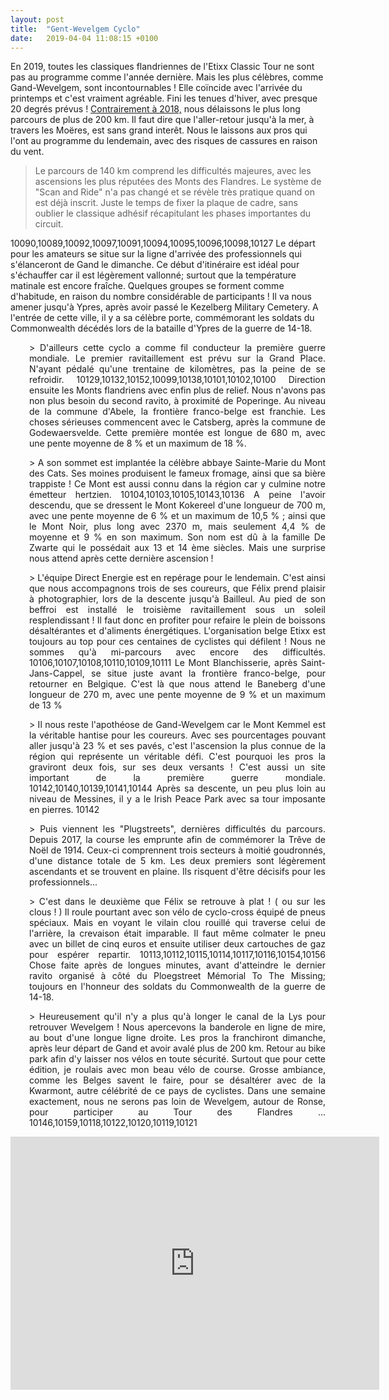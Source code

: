```yaml
---
layout: post
title:  "Gent-Wevelgem Cyclo"
date:   2019-04-04 11:08:15 +0100
---
```

En 2019, toutes les classiques flandriennes de l'Etixx Classic Tour ne sont pas au programme comme l'année dernière. Mais les plus célèbres, comme Gand-Wevelgem, sont incontournables !
Elle coïncide avec l'arrivée du printemps et c'est vraiment agréable. Fini les tenues d'hiver, avec presque 20 degrés prévus !
<a href="http://twomoulins.fr/gand-wevelgem/">Contrairement à 2018,</a> nous délaissons le plus long parcours de plus de 200 km. Il faut dire que l'aller-retour jusqu'à la mer, à travers les Moëres, est sans grand interêt. Nous le laissons aux pros qui l'ont au programme du lendemain, avec des risques de cassures en raison du vent.
> Le parcours de 140 km comprend les difficultés majeures, avec les ascensions les plus réputées des Monts des Flandres.
Le système de "Scan and Ride" n'a pas changé et se révèle très pratique quand on est déjà inscrit. Juste le temps de fixer la plaque de cadre, sans oublier le classique adhésif récapitulant les phases importantes du circuit.

10090,10089,10092,10097,10091,10094,10095,10096,10098,10127
Le départ pour les amateurs se situe sur la ligne d'arrivée des professionnels qui s'élanceront de Gand le dimanche. Ce début d'itinéraire est idéal pour s'échauffer car il est légèrement vallonné; surtout que la température matinale est encore fraîche. Quelques groupes se forment comme d'habitude, en raison du nombre considérable de participants !
Il va nous amener jusqu'à Ypres, après avoir passé le Kezelberg Military Cemetery. A l'entrée de cette ville, il y a sa célèbre porte, commémorant les soldats du Commonwealth décédés lors de la bataille d'Ypres de la guerre de 14-18.
<p style="padding-left: 30px; text-align: justify;">> D'ailleurs cette cyclo a comme fil conducteur la première guerre mondiale.
Le premier ravitaillement est prévu sur la Grand Place. N'ayant pédalé qu'une trentaine de kilomètres, pas la peine de se refroidir.
10129,10132,10152,10099,10138,10101,10102,10100
Direction ensuite les Monts flandriens avec enfin plus de relief. Nous n'avons pas non plus besoin du second ravito, à proximité de Poperinge. Au niveau de la commune d'Abele, la frontière franco-belge est franchie.
Les choses sérieuses commencent avec le Catsberg, après la commune de Godewaersvelde. Cette première montée est longue de 680 m, avec une pente moyenne de 8 % et un maximum de 18 %.
<p style="padding-left: 30px; text-align: justify;">> A son sommet est implantée la célèbre abbaye Sainte-Marie du Mont des Cats. 
Ses moines produisent le fameux fromage, ainsi que sa bière trappiste ! Ce Mont est aussi connu dans la région car y culmine notre émetteur hertzien.
10104,10103,10105,10143,10136
A peine l'avoir descendu, que se dressent le Mont Kokereel d'une longueur de 700 m, avec une pente moyenne de 6 % et un maximum de 10,5 % ; ainsi que le Mont Noir, plus long avec 2370 m, mais seulement 4,4 % de moyenne et 9 % en son maximum. Son nom est dû à la famille De Zwarte qui le possédait aux 13 et 14 ème siècles.
Mais une surprise nous attend après cette dernière ascension !
<p style="padding-left: 30px; text-align: justify;">> L'équipe Direct Energie est en repérage pour le lendemain.
C'est ainsi que nous accompagnons trois de ses coureurs, que Félix prend plaisir à photographier, lors de la descente jusqu'à Bailleul. Au pied de son beffroi est installé le troisième ravitaillement sous un soleil resplendissant ! Il faut donc en profiter pour refaire le plein de boissons désaltérantes et d'aliments énergétiques.
L'organisation belge Etixx est toujours au top pour ces centaines de cyclistes qui défilent !
Nous ne sommes qu'à mi-parcours avec encore des difficultés.
10106,10107,10108,10110,10109,10111
Le Mont Blanchisserie, après Saint-Jans-Cappel, se situe juste avant la frontière franco-belge, pour retourner en Belgique. C'est là que nous attend le Baneberg d'une longueur de 270 m, avec une pente moyenne de 9 % et un maximum de 13 %
<p style="padding-left: 30px; text-align: justify;">> Il nous reste l'apothéose de Gand-Wevelgem car le Mont Kemmel est la véritable hantise pour les coureurs.
Avec ses pourcentages pouvant aller jusqu'à 23 % et ses pavés, c'est l'ascension la plus connue de la région qui représente un véritable défi. C'est pourquoi les pros la graviront deux fois, sur ses deux versants !
C'est aussi un site important de la première guerre mondiale.
10142,10140,10139,10141,10144
Après sa descente, un peu plus loin au niveau de Messines, il y a le Irish Peace Park avec sa tour imposante en pierres.
10142
<p style="padding-left: 30px; text-align: justify;">> Puis viennent les "Plugstreets", dernières difficultés du parcours.
Depuis 2017, la course les emprunte afin de commémorer la Trêve de Noël de 1914. Ceux-ci comprennent trois secteurs à moitié goudronnés, d'une distance totale de 5 km. Les deux premiers sont légèrement ascendants et se trouvent en plaine. Ils risquent d'être décisifs pour les professionnels...
<p style="padding-left: 30px; text-align: justify;">> C'est dans le deuxième que Félix se retrouve à plat ! ( ou sur les clous ! )
Il roule pourtant avec son vélo de cyclo-cross équipé de pneus spéciaux. Mais en voyant le vilain clou rouillé qui traverse celui de l'arrière, la crevaison était imparable. Il faut même colmater le pneu avec un billet de cinq euros et ensuite utiliser deux cartouches de gaz pour espérer repartir.
10113,10112,10115,10114,10117,10116,10154,10156
Chose faite après de longues minutes, avant d'atteindre le dernier ravito organisé à côté du Ploegstreet Mémorial To The Missing; toujours en l'honneur des soldats du Commonwealth de la guerre de 14-18.
<p style="padding-left: 30px; text-align: justify;">> Heureusement qu'il n'y a plus qu'à longer le canal de la Lys pour retrouver Wevelgem !
Nous apercevons la banderole en ligne de mire, au bout d'une longue ligne droite. Les pros la franchiront dimanche, après leur départ de Gand et avoir avalé plus de 200 km.
Retour au bike park afin d'y laisser nos vélos en toute sécurité. Surtout que pour cette édition, je roulais avec mon beau vélo de course. Grosse ambiance, comme les Belges savent le faire, pour se désaltérer avec de la Kwarmont, autre célébrité de ce pays de cyclistes.
Dans une semaine exactement, nous ne serons pas loin de Wevelgem, autour de Ronse, pour participer au Tour des Flandres ...
10146,10159,10118,10122,10120,10119,10121

<center><iframe src="https://www.strava.com/activities/2252166011/embed/cce8dcb549683367f21ff4f93f9a621a9017c83e" width="590" height="405" frameborder="0" scrolling="no" data-mce-fragment="1"></iframe></center>